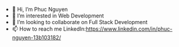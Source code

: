 - 👋 Hi, I’m Phuc Nguyen
- 👀 I’m interested in Web Development
- 💞️ I’m looking to collaborate on Full Stack Development
- 📫 How to reach me <a>LinkedIn:https://www.linkedin.com/in/phuc-nguyen-13b103182/</a>

<!---
pnguyen46/pnguyen46 is a ✨ special ✨ repository because its `README.md` (this file) appears on your GitHub profile.
You can click the Preview link to take a look at your changes.
--->
